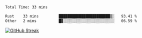 <!--START_SECTION:waka-->

```txt
Total Time: 33 mins

Rust    33 mins         ███████████████████████▒░   93.41 %
Other   2 mins          █▓░░░░░░░░░░░░░░░░░░░░░░░   06.59 %
```

<!--END_SECTION:waka-->

[![GitHub Streak](https://streak-stats.demolab.com?user=liptaciak&hide_border=true&border_radius=9&date_format=M%20j%5B%2C%20Y%5D&ring=5194EB&currStreakLabel=0784EB&fire=03A6EB)](https://git.io/streak-stats)
